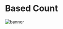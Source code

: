 # Based Count 

![banner](https://github.com/basedcount/.github/assets/53061271/afdc87a1-b6f9-4406-9b4d-e5dc561a9987)
